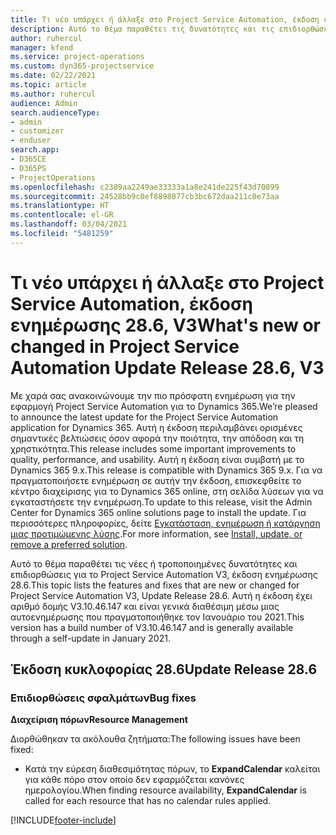 ```yaml
---
title: Τι νέο υπάρχει ή άλλαξε στο Project Service Automation, έκδοση ενημέρωσης 28.6 Hotfix, V3
description: Αυτό το θέμα παραθέτει τις δυνατότητες και τις επιδιορθώσεις που είναι διαθέσιμες για το Project Service Automation V3, έκδοση ενημέρωσης 28.6 Hotfix, V3.
author: ruhercul
manager: kfend
ms.service: project-operations
ms.custom: dyn365-projectservice
ms.date: 02/22/2021
ms.topic: article
ms.author: ruhercul
audience: Admin
search.audienceType:
- admin
- customizer
- enduser
search.app:
- D365CE
- D365PS
- ProjectOperations
ms.openlocfilehash: c2389aa2249ae33333a1a8e241de225f43d70899
ms.sourcegitcommit: 24528bb9c0ef8898077cb3bc672daa211c0e73aa
ms.translationtype: HT
ms.contentlocale: el-GR
ms.lasthandoff: 03/04/2021
ms.locfileid: "5481259"
---
```

# <a name="whats-new-or-changed-in-project-service-automation-update-release-286-v3"></a><span data-ttu-id="39b9c-103">Τι νέο υπάρχει ή άλλαξε στο Project Service Automation, έκδοση ενημέρωσης 28.6, V3</span><span class="sxs-lookup"><span data-stu-id="39b9c-103">What's new or changed in Project Service Automation Update Release 28.6, V3</span></span>

<span data-ttu-id="39b9c-104">Με χαρά σας ανακοινώνουμε την πιο πρόσφατη ενημέρωση για την εφαρμογή Project Service Automation για το Dynamics 365.</span><span class="sxs-lookup"><span data-stu-id="39b9c-104">We’re pleased to announce the latest update for the Project Service Automation application for Dynamics 365.</span></span> <span data-ttu-id="39b9c-105">Αυτή η έκδοση περιλαμβάνει ορισμένες σημαντικές βελτιώσεις όσον αφορά την ποιότητα, την απόδοση και τη χρηστικότητα.</span><span class="sxs-lookup"><span data-stu-id="39b9c-105">This release includes some important improvements to quality, performance, and usability.</span></span> <span data-ttu-id="39b9c-106">Αυτή η έκδοση είναι συμβατή με το Dynamics 365 9.x.</span><span class="sxs-lookup"><span data-stu-id="39b9c-106">This release is compatible with Dynamics 365 9.x.</span></span> <span data-ttu-id="39b9c-107">Για να πραγματοποιήσετε ενημέρωση σε αυτήν την έκδοση, επισκεφθείτε το κέντρο διαχείρισης για το Dynamics 365 online, στη σελίδα λύσεων για να εγκαταστήσετε την ενημέρωση.</span><span class="sxs-lookup"><span data-stu-id="39b9c-107">To update to this release, visit the Admin Center for Dynamics 365 online solutions page to install the update.</span></span> <span data-ttu-id="39b9c-108">Για περισσότερες πληροφορίες, δείτε [Εγκατάσταση, ενημέρωση ή κατάργηση μιας προτιμώμενης λύσης](https://docs.microsoft.com/power-platform/admin/install-remove-preferred-solution).</span><span class="sxs-lookup"><span data-stu-id="39b9c-108">For more information, see [Install, update, or remove a preferred solution](https://docs.microsoft.com/power-platform/admin/install-remove-preferred-solution).</span></span>

<span data-ttu-id="39b9c-109">Αυτό το θέμα παραθέτει τις νέες ή τροποποιημένες δυνατότητες και επιδιορθώσεις για το Project Service Automation V3, έκδοση ενημέρωσης 28.6.</span><span class="sxs-lookup"><span data-stu-id="39b9c-109">This topic lists the features and fixes that are new or changed for Project Service Automation V3, Update Release 28.6.</span></span> <span data-ttu-id="39b9c-110">Αυτή η έκδοση έχει αριθμό δομής V3.10.46.147 και είναι γενικά διαθέσιμη μέσω μιας αυτοενημέρωσης που πραγματοποιήθηκε τον Ιανουάριο του 2021.</span><span class="sxs-lookup"><span data-stu-id="39b9c-110">This version has a build number of V3.10.46.147 and is generally available through a self-update in January 2021.</span></span>

## <a name="update-release-286"></a><span data-ttu-id="39b9c-111">Έκδοση κυκλοφορίας 28.6</span><span class="sxs-lookup"><span data-stu-id="39b9c-111">Update Release 28.6</span></span>

### <a name="bug-fixes"></a><span data-ttu-id="39b9c-112">Επιδιορθώσεις σφαλμάτων</span><span class="sxs-lookup"><span data-stu-id="39b9c-112">Bug fixes</span></span>


<span data-ttu-id="39b9c-113">**Διαχείριση πόρων**</span><span class="sxs-lookup"><span data-stu-id="39b9c-113">**Resource Management**</span></span>

<span data-ttu-id="39b9c-114">Διορθώθηκαν τα ακόλουθα ζητήματα:</span><span class="sxs-lookup"><span data-stu-id="39b9c-114">The following issues have been fixed:</span></span>

- <span data-ttu-id="39b9c-115">Κατά την εύρεση διαθεσιμότητας πόρων, το **ExpandCalendar** καλείται για κάθε πόρο στον οποίο δεν εφαρμόζεται κανόνες ημερολογίου.</span><span class="sxs-lookup"><span data-stu-id="39b9c-115">When finding resource availability, **ExpandCalendar** is called for each resource that has no calendar rules applied.</span></span>


[!INCLUDE[footer-include](../includes/footer-banner.md)]
